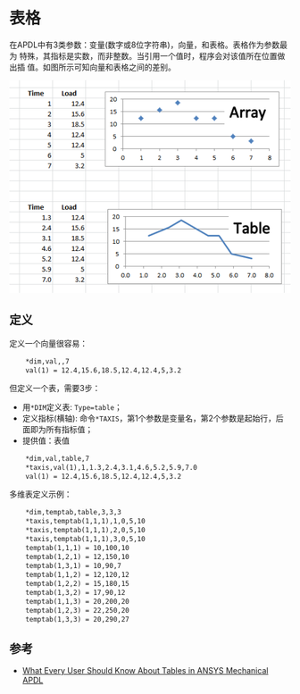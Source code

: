 # 表格

在APDL中有3类参数：变量(数字或8位字符串)，向量，和表格。表格作为参数最为
特殊，其指标是实数，而非整数。当引用一个值时，程序会对该值所在位置做出插
值。如图所示可知向量和表格之间的差别。

![](arraytable.png)

## 定义

定义一个向量很容易：
```
    *dim,val,,7
    val(1) = 12.4,15.6,18.5,12.4,12.4,5,3.2
```

但定义一个表，需要3步：
- 用`*DIM`定义表: `Type=table`； 
- 定义指标(横轴): 命令`*TAXIS`，第1个参数是变量名，第2个参数是起始行，后
  面即为所有指标值；
- 提供值：表值

```
    *dim,val,table,7
    *taxis,val(1),1,1.3,2.4,3.1,4.6,5.2,5.9,7.0
    val(1) = 12.4,15.6,18.5,12.4,12.4,5,3.2
```

多维表定义示例：

```
    *dim,temptab,table,3,3,3
    *taxis,temptab(1,1,1),1,0,5,10
    *taxis,temptab(1,1,1),2,0,5,10
    *taxis,temptab(1,1,1),3,0,5,10
    temptab(1,1,1) = 10,100,10
    temptab(1,2,1) = 12,150,10
    temptab(1,3,1) = 10,90,7
    temptab(1,1,2) = 12,120,12
    temptab(1,2,2) = 15,180,15
    temptab(1,3,2) = 17,90,12
    temptab(1,1,3) = 20,200,20
    temptab(1,2,3) = 22,250,20
    temptab(1,3,3) = 20,290,27
```

## 参考

- [What Every User Should Know About Tables in ANSYS Mechanical APDL](http://www.padtinc.com/blog/what-every-user-should-know-about-tables-in-ansys-mechanical-apdl/)